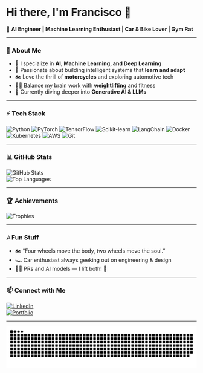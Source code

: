 # Hi there, I'm Francisco 👋  

🚀 **AI Engineer | Machine Learning Enthusiast | Car & Bike Lover | Gym Rat**  

---

### 🧠 About Me
- 🔭 I specialize in **AI, Machine Learning, and Deep Learning**
- 🤖 Passionate about building intelligent systems that **learn and adapt**
- 🏍️ Love the thrill of **motorcycles** and exploring automotive tech
- 🏋️‍♂️ Balance my brain work with **weightlifting** and fitness
- 🌱 Currently diving deeper into **Generative AI & LLMs**

---

### ⚡ Tech Stack
![Python](https://img.shields.io/badge/Python-3776AB?style=flat&logo=python&logoColor=white)
![PyTorch](https://img.shields.io/badge/PyTorch-EE4C2C?style=flat&logo=pytorch&logoColor=white)
![TensorFlow](https://img.shields.io/badge/TensorFlow-FF6F00?style=flat&logo=tensorflow&logoColor=white)
![Scikit-learn](https://img.shields.io/badge/scikit--learn-F7931E?style=flat&logo=scikitlearn&logoColor=white)
![LangChain](https://img.shields.io/badge/LangChain-0E76A8?style=flat&logo=chainlink&logoColor=white)
![Docker](https://img.shields.io/badge/Docker-2496ED?style=flat&logo=docker&logoColor=white)
![Kubernetes](https://img.shields.io/badge/Kubernetes-326CE5?style=flat&logo=kubernetes&logoColor=white)
![AWS](https://img.shields.io/badge/AWS-232F3E?style=flat&logo=amazon-aws&logoColor=white)
![Git](https://img.shields.io/badge/Git-F05032?style=flat&logo=git&logoColor=white)

---

### 📊 GitHub Stats
![GitHub Stats](https://github-readme-stats.vercel.app/api?username=FMIFH&show_icons=true&theme=tokyonight)  
![Top Languages](https://github-readme-stats.vercel.app/api/top-langs/?username=FMIFH&layout=compact&theme=tokyonight)  

---

### 🏆 Achievements
![Trophies](https://github-profile-trophy.vercel.app/?username=YOUR-USERNAME&theme=darkhub&no-frame=true&row=1&column=6)

---

### 🎶 Fun Stuff
- 🏍️ “Four wheels move the body, two wheels move the soul.”
- 🏎️ Car enthusiast always geeking out on engineering & design
- 🏋️‍♂️ PRs and AI models — I lift both! 💪

---

### 📫 Connect with Me
[![LinkedIn](https://img.shields.io/badge/LinkedIn-0077B5?style=flat&logo=linkedin&logoColor=white)](https://www.linkedin.com/in/francisco-henriques-286211202/)  
[![Portfolio](https://img.shields.io/badge/Portfolio-000000?style=flat&logo=github&logoColor=white)](https://github.com/FMIFH/Projects)  

---

![Snake animation](https://raw.githubusercontent.com/Platane/snk/output/github-contribution-grid-snake.svg)
